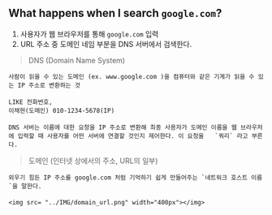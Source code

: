 ## What happens when I search `google.com`?

1. 사용자가 웹 브라우저를 통해 `google.com` 입력
2. URL 주소 중 도메인 네임 부분을 DNS 서버에서 검색한다.

> DNS (Domain Name System)

    사람이 읽을 수 있는 도메인 (ex. www.google.com )을 컴퓨터와 같은 기계가 읽을 수 있는 IP 주소로 변환하는 것

    LIKE 전화번호,
    이채현(도메인) 010-1234-5678(IP)

    DNS 서버는 이름에 대한 요청을 IP 주소로 변환해 최종 사용자가 도메인 이름을 웹 브라우저에 입력할 때 사용자를 어떤 서버에 연결할 것인지 제어한다. 이 요청울   `쿼리` 라고 부른다.

> 도메인 (인터넷 상에서의 주소, URL의 일부)

    외우기 힘든 IP 주소를 google.com 처럼 기억하기 쉽게 만들어주는 `네트워크 호스트 이름`을 말한다.

    <img src= "../IMG/domain_url.png" width="400px"></img>
